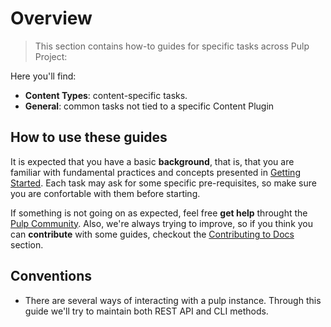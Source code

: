 # Overview

> This section contains how-to guides for specific tasks across Pulp Project:

Here you'll find:

- **Content Types**: content-specific tasks.
- **General**: common tasks not tied to a specific Content Plugin

## How to use these guides

It is expected that you have a basic **background**, that is, that you are familiar with fundamental practices and concepts presented in [Getting Started](#).
Each task may ask for some specific pre-requisites, so make sure you are confortable with them before starting.

If something is not going on as expected, feel free **get help** throught the [Pulp Community](#).
Also, we're always trying to improve, so if you think you can **contribute** with some guides, checkout the [Contributing to Docs](#) section.


## Conventions

- There are several ways of interacting with a pulp instance.
Through this guide we'll try to maintain both REST API and CLI methods.
